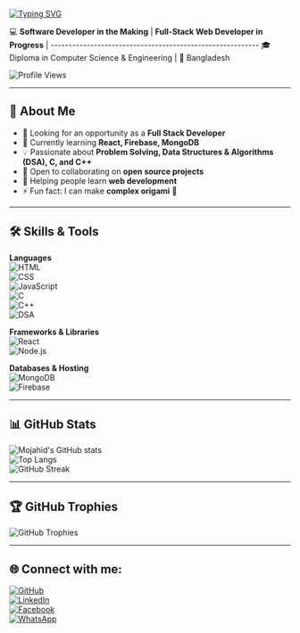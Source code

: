 <!-- Typing Animation -->
 [![Typing SVG](https://readme-typing-svg.herokuapp.com?size=24&color=FF5733&width=600&lines=Hello+!;ABDULLAH+ALL+MOJAHID;Software+Developer+in+the+Making;Full-Stack+Web+Developer+in+Progress;Problem+Solver)](https://git.io/typing-svg)




💻 **Software Developer in the Making** | **Full-Stack Web Developer in Progress** | ----------------------------------------------------------
🎓 Diploma in Computer Science & Engineering | 📍 Bangladesh  


![Profile Views](https://komarev.com/ghpvc/?username=mojahidmamu&label=Profile%20Views&color=0e75b6&style=flat)

---

## 🔹 About Me
- 🔭 Looking for an opportunity as a **Full Stack Developer**  
- 🌱 Currently learning **React, Firebase, MongoDB** 
- 💡 Passionate about **Problem Solving, Data Structures & Algorithms (DSA), C, and C++**  
- 👯 Open to collaborating on **open source projects**  
- 🤝 Helping people learn **web development**  
- ⚡ Fun fact: I can make **complex origami** 🦢  

---

## 🛠 Skills & Tools  
**Languages**  
![HTML](https://img.shields.io/badge/HTML5-E34F26?style=for-the-badge&logo=html5&logoColor=white)  
![CSS](https://img.shields.io/badge/CSS3-1572B6?style=for-the-badge&logo=css3&logoColor=white)  
![JavaScript](https://img.shields.io/badge/JavaScript-F7DF1E?style=for-the-badge&logo=javascript&logoColor=black)  
![C](https://img.shields.io/badge/C-00599C?style=for-the-badge&logo=c&logoColor=white)  
![C++](https://img.shields.io/badge/C++-00599C?style=for-the-badge&logo=cplusplus&logoColor=white)  
![DSA](https://img.shields.io/badge/DSA-FF6F00?style=for-the-badge&logo=google&logoColor=white)  

**Frameworks & Libraries**  
![React](https://img.shields.io/badge/React-61DAFB?style=for-the-badge&logo=react&logoColor=black)  
![Node.js](https://img.shields.io/badge/Node.js-339933?style=for-the-badge&logo=nodedotjs&logoColor=white)  

**Databases & Hosting**  
![MongoDB](https://img.shields.io/badge/MongoDB-47A248?style=for-the-badge&logo=mongodb&logoColor=white)  
![Firebase](https://img.shields.io/badge/Firebase-FFCA28?style=for-the-badge&logo=firebase&logoColor=black)  

---

## 📊 GitHub Stats  
![Mojahid's GitHub stats](https://github-readme-stats.vercel.app/api?username=mojahidmamu&show_icons=true&theme=radical)  
![Top Langs](https://github-readme-stats.vercel.app/api/top-langs/?username=mojahidmamu&layout=compact&theme=radical)  
![GitHub Streak](https://github-readme-streak-stats.herokuapp.com/?user=mojahidmamu&theme=radical)  

---

## 🏆 GitHub Trophies  
![GitHub Trophies](https://github-profile-trophy.vercel.app/?username=mojahidmamu&theme=darkhub&margin-w=15)

---

## 🌐 Connect with me:
[![GitHub](https://img.shields.io/badge/GitHub-000?style=for-the-badge&logo=github)](https://github.com/mojahidmamu)  
[![LinkedIn](https://img.shields.io/badge/LinkedIn-0077B5?style=for-the-badge&logo=linkedin)](https://www.linkedin.com/feed/)  
[![Facebook](https://img.shields.io/badge/Facebook-1877F2?style=for-the-badge&logo=facebook&logoColor=white)](https://www.facebook.com/abdullah.all.mojahid.2024)  
[![WhatsApp](https://img.shields.io/badge/WhatsApp-25D366?style=for-the-badge&logo=whatsapp&logoColor=white)](https://wa.me/8801844797780)  
